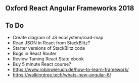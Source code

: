 ## Oxford React Angular Frameworks 2018

## To Do

- Create diagram of JS ecosystem/road-map
- Read JSON in React from StackBlitz?
- Starter versions of StackBlitz code
- Bugs in React Router 
- Review Taming React State ebook
- Buy 5 minute React course?
- https://www.robinwieruch.de/how-to-learn-framework/
- https://walkingtree.tech/whats-new-angular-6/
